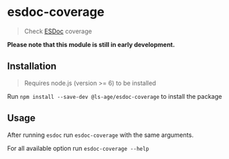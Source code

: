 # esdoc-coverage

> Check [ESDoc](https://esdoc.org) coverage

**Please note that this module is still in early development.**

## Installation

> Requires node.js (version >= 6) to be installed

Run `npm install --save-dev @ls-age/esdoc-coverage` to install the package
 
## Usage

After running `esdoc` run `esdoc-coverage` with the same arguments.

For all available option run `esdoc-coverage --help`

